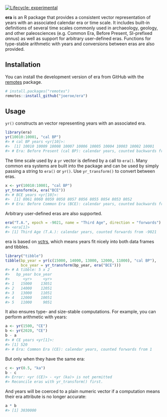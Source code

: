 
<!-- README.md is generated from README.Rmd. Please edit that file -->
<!-- badges: start -->

[![Lifecycle:
experimental](https://img.shields.io/badge/lifecycle-experimental-orange.svg)](https://www.tidyverse.org/lifecycle/#experimental)
<!-- badges: end -->

**era** is an R package that provides a consistent vector representation
of years with an associated calendar era or time scale. It includes
built-in definitions of several time scales commonly used in
archaeology, geology, and other paleosciences (e.g. Common Era, Before
Present, SI-prefixed *annus*) as well as support for arbitrary
user-defined eras. Functions for type-stable arithmetic with years and
conversions between eras are also provided.

## Installation

You can install the development version of era from GitHub with the
[remotes](https://remotes.r-lib.org/) package.

``` r
# install.packages("remotes")
remotes::install_github("joeroe/era")
```

## Usage

`yr()` constructs an vector representing years with an associated era.

``` r
library(era)
yr(10010:10001, "cal BP")
#> # cal BP years <yr[10]>:
#>  [1] 10010 10009 10008 10007 10006 10005 10004 10003 10002 10001
#> # Era: Before Present (cal BP): calendar years, counted backwards from 1950
```

The time scale used by a `yr` vector is defined by a call to `era()`.
Many common era systems are built into the package and can be used by
simply passing a string to `era()` or `yr()`. Use `yr_transform()` to
convert between eras.

``` r
x <- yr(10010:10001, "cal BP")
yr_transform(x, era("BCE"))
#> # BCE years <yr[10]>:
#>  [1] 8061 8060 8059 8058 8057 8056 8055 8054 8053 8052
#> # Era: Before Common Era (BCE): calendar years, counted backwards from 1
```

Arbitrary user-defined eras are also supported.

``` r
era("T.A.", epoch = -9021, name = "Third Age", direction = "forwards")
#> <era[1]>
#> [1] Third Age (T.A.): calendar years, counted forwards from -9021
```

era is based on [vctrs](https://vctrs.r-lib.org/), which means years fit
nicely into both data frames and tibbles.

``` r
library("tibble")
tibble(bp_year = yr(c(15000, 14000, 13000, 12000, 11000), "cal BP"),
       bce_year = yr_transform(bp_year, era("BCE")))
#> # A tibble: 5 x 2
#>   bp_year bce_year
#>      <yr>     <yr>
#> 1   15000    13051
#> 2   14000    12051
#> 3   13000    11051
#> 4   12000    10051
#> 5   11000     9051
```

It also ensures type- and size-stable computations. For example, you can
perform arithmetic with years:

``` r
a <- yr(1500, "CE")
b <- yr(2020, "CE")
b - a
#> # CE years <yr[1]>:
#> [1] 520
#> # Era: Common Era (CE): calendar years, counted forwards from 1
```

But only when they have the same era:

``` r
c <- yr(0.5, "ka")
b - c
#> Error: <yr (CE)> - <yr (ka)> is not permitted
#> Reconcile eras with yr_transform() first.
```

And years will be coerced to a plain numeric vector if a computation
means their era attribute is no longer accurate:

``` r
a * b
#> [1] 3030000
```
